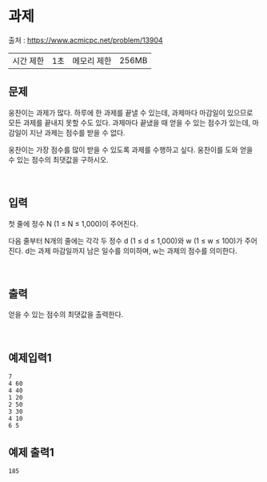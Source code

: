 # **과제**

출처 : https://www.acmicpc.net/problem/13904

<table>
<td>시간 제한</td><td>1초</td>
<td>메모리 제한</td><td>256MB</td>
</table>

## **문제**

웅찬이는 과제가 많다. 하루에 한 과제를 끝낼 수 있는데, 과제마다 마감일이 있으므로 모든 과제를 끝내지 못할 수도 있다. 과제마다 끝냈을 때 얻을 수 있는 점수가 있는데, 마감일이 지난 과제는 점수를 받을 수 없다.

웅찬이는 가장 점수를 많이 받을 수 있도록 과제를 수행하고 싶다. 웅찬이를 도와 얻을 수 있는 점수의 최댓값을 구하시오.

</br>

## 입력

첫 줄에 정수 N (1 ≤ N ≤ 1,000)이 주어진다.

다음 줄부터 N개의 줄에는 각각 두 정수 d (1 ≤ d ≤ 1,000)와 w (1 ≤ w ≤ 100)가 주어진다. d는 과제 마감일까지 남은 일수를 의미하며, w는 과제의 점수를 의미한다.

</br>

## 출력

얻을 수 있는 점수의 최댓값을 출력한다.


</br>

## 예제입력1

```
7
4 60
4 40
1 20
2 50
3 30
4 10
6 5
```

## 예제 출력1
```
185
```

